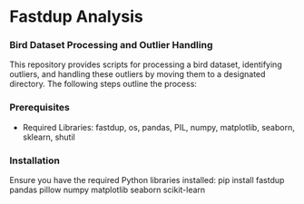 # Fastdup Analysis

### Bird Dataset Processing and Outlier Handling

This repository provides scripts for processing a bird dataset, identifying outliers, and handling these outliers by moving them to a designated directory. The following steps outline the process:

### Prerequisites
- Required Libraries: fastdup, os, pandas, PIL, numpy, matplotlib, seaborn, sklearn, shutil

### Installation

Ensure you have the required Python libraries installed:
pip install fastdup pandas pillow numpy matplotlib seaborn scikit-learn

